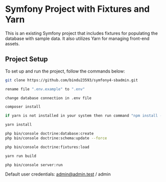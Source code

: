 # Symfony Project with Fixtures and Yarn

This is an existing Symfony project that includes fixtures for populating the database with sample data. It also utilizes Yarn for managing front-end assets.

## Project Setup

To set up and run the project, follow the commands below:

```bash
git clone https://github.com/bindu23593/symfony4-sbadmin.git

rename file ".env.example" to ".env"

change database connection in .env file

composer install

if yarn is not installed in your system then run command "npm install --global yarn"

yarn install

php bin/console doctrine:database:create
php bin/console doctrine:schema:update --force

php bin/console doctrine:fixtures:load

yarn run build

php bin/console server:run
```

Default user credentials: admin@admin.test / admin
